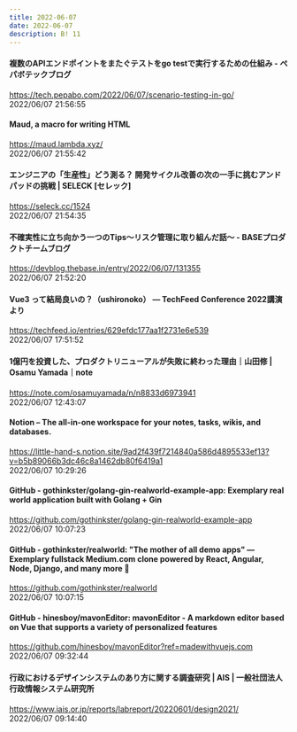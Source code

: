 ```yaml
---
title: 2022-06-07
date: 2022-06-07
description: B! 11
---
```


#### 複数のAPIエンドポイントをまたぐテストをgo testで実行するための仕組み - ペパボテックブログ
https://tech.pepabo.com/2022/06/07/scenario-testing-in-go/<br>
2022/06/07 21:56:55<br>


#### Maud, a macro for writing HTML
https://maud.lambda.xyz/<br>
2022/06/07 21:55:42<br>


#### エンジニアの「生産性」どう測る？ 開発サイクル改善の次の一手に挑むアンドパッドの挑戦 | SELECK [セレック]
https://seleck.cc/1524<br>
2022/06/07 21:54:35<br>


#### 不確実性に立ち向かう一つのTips〜リスク管理に取り組んだ話〜 - BASEプロダクトチームブログ
https://devblog.thebase.in/entry/2022/06/07/131355<br>
2022/06/07 21:52:20<br>


#### Vue3 って結局良いの？（ushironoko） — TechFeed Conference 2022講演より
https://techfeed.io/entries/629efdc177aa1f2731e6e539<br>
2022/06/07 17:51:52<br>


#### 1億円を投資した、プロダクトリニューアルが失敗に終わった理由｜山田修 | Osamu Yamada｜note
https://note.com/osamuyamada/n/n8833d6973941<br>
2022/06/07 12:43:07<br>


#### Notion – The all-in-one workspace for your notes, tasks, wikis, and databases.
https://little-hand-s.notion.site/9ad2f439f7214840a586d4895533ef13?v=b5b89066b3dc46c8a1462db80f6419a1<br>
2022/06/07 10:29:26<br>


#### GitHub - gothinkster/golang-gin-realworld-example-app: Exemplary real world application built with Golang + Gin
https://github.com/gothinkster/golang-gin-realworld-example-app<br>
2022/06/07 10:07:23<br>


#### GitHub - gothinkster/realworld: "The mother of all demo apps" — Exemplary fullstack Medium.com clone powered by React, Angular, Node, Django, and many more 🏅
https://github.com/gothinkster/realworld<br>
2022/06/07 10:07:15<br>


#### GitHub - hinesboy/mavonEditor: mavonEditor - A markdown editor based on Vue that supports a variety of personalized features
https://github.com/hinesboy/mavonEditor?ref=madewithvuejs.com<br>
2022/06/07 09:32:44<br>


#### 行政におけるデザインシステムのあり方に関する調査研究 | AIS | 一般社団法人 行政情報システム研究所
https://www.iais.or.jp/reports/labreport/20220601/design2021/<br>
2022/06/07 09:14:40<br>


